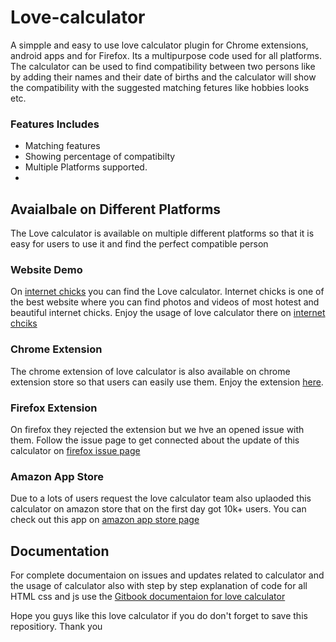 # Love-calculator
A simpple and easy to use love calculator plugin for Chrome extensions, android apps and for Firefox. Its a multipurpose code used for all platforms. The calculator can be used to find compatibility between two persons like by adding their names and their date of births and the calculator will show the compatibility with the suggested matching fetures like hobbies looks etc.

### Features Includes

- Matching features
- Showing percentage of compatibilty
- Multiple Platforms supported.
- 

## Avaialbale on Different Platforms
The Love calculator is available on multiple different platforms so that it is easy for users to use it and find the perfect compatible person

### Website Demo

On [internet chicks](https://internetchicks.live/) you can find the Love calculator. Internet chicks is one of the best website where you can find photos and videos of most hotest and beautiful internet chicks. Enjoy the usage of love calculator there on [internet chciks](https://internetchicks.live/)

### Chrome Extension

The chrome extension of love calculator is also available on chrome extension store so that users can easily use them. Enjoy the extension [here](https://chromewebstore.google.com/detail/love-calculator/njbcccgglhcengeccpkhhhhkdpakckfb).

### Firefox Extension

On firefox they rejected the extension but we hve an opened issue with them. Follow the issue page to get connected about the update of this calculator on [firefox issue page](https://discourse.mozilla.org/t/add-on-review-questions/82754/155?u=saqib_javaid)

### Amazon App Store

Due to a lots of users request the love calculator team also uplaoded this calculator on amazon store that on the first day got 10k+ users. You can check out this app on [amazon app store page](https://www.amazon.com/gp/product/B0DJFXJTL2)

## Documentation

For complete documentaion on issues and updates related to calculator and the usage of calculator also with step by step explanation of code for all HTML css and js use the [Gitbook documentaion for love calculator](https://intern-ch.gitbook.io/tech-love-calculator)

Hope you guys like this love calculator if you do don't forget to save this repositiory. Thank you
